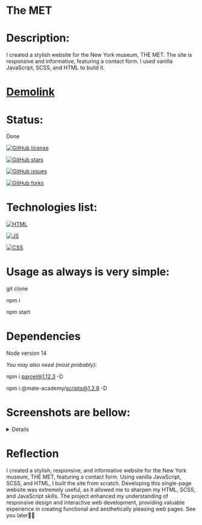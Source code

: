 # The MET

# Description:

I created a stylish website for the New York museum, THE MET. The site is responsive and informative, featuring a contact form. I used vanilla JavaScript, SCSS, and HTML to build it.

# [Demolink](https://haduigon.github.io/htmlcss-the-met/#/)

# Status:

Done

[![GitHub license](https://img.shields.io/github/license/haduigon/htmlcss-the-met)](https://github.com/haduigon/htmlcss-the-met/blob/master/LICENSE)

[![GitHub stars](https://img.shields.io/github/stars/haduigon/htmlcss-the-met)](https://github.com/haduigon/htmlcss-the-met/stargazers)

[![GitHub issues](https://img.shields.io/github/issues/haduigon/htmlcss-the-met)](https://github.com/haduigon/htmlcss-the-met/issues)

[![GitHub forks](https://img.shields.io/github/forks/haduigon/htmlcss-the-met)](https://github.com/haduigon/htmlcss-the-met/network)

# Technologies list:

[![HTML](https://img.shields.io/badge/HTML-green)](https://developer.mozilla.org/en-US/docs/Web/HTML)

[![JS](https://img.shields.io/badge/Javascript-green)](https://developer.mozilla.org/en-US/docs/Web/JavaScript)

[![CSS](https://img.shields.io/badge/CSS-blue)](https://developer.mozilla.org/en-US/docs/Web/CSS)

# Usage as always is very simple:

git clone

npm i

npm start

# Dependencies

Node version 14

_You may also need (most probably):_

npm i parcel@1.12.3 -D

npm i @mate-academy/scripts@1.2.8 -D

# Screenshots are bellow:

<details>
  <img width="1792" alt="Screenshot 2024-06-06 at 19 29 18" src="https://github.com/haduigon/layout_miami/assets/20277989/50e43be2-6b92-4e6e-b630-723206319956">
</details>

# Reflection

I created a stylish, responsive, and informative website for the New York museum, THE MET, featuring a contact form. Using vanilla JavaScript, SCSS, and HTML, I built the site from scratch. Developing this single-page website was extremely useful, as it allowed me to sharpen my HTML, SCSS, and JavaScript skills. The project enhanced my understanding of responsive design and interactive web development, providing valuable experience in creating functional and aesthetically pleasing web pages. See you later👨‍🦲
